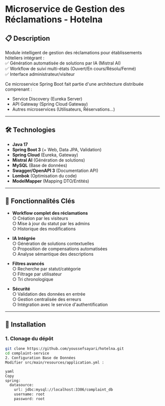 # Microservice de Gestion des Réclamations - Hotelna

## 📋 Description
Module intelligent de gestion des réclamations pour établissements hôteliers intégrant :  
✅ Génération automatisée de solutions par IA (Mistral AI)  
✅ Workflow de suivi multi-états (Ouvert/En cours/Résolu/Fermé)  
✅ Interface administrateur/visiteur  

Ce microservice Spring Boot fait partie d'une architecture distribuée comprenant :  
- Service Discovery (Eureka Server)  
- API Gateway (Spring Cloud Gateway)  
- Autres microservices (Utilisateurs, Réservations...)

---

## 🛠️ Technologies

- **Java 17**
- **Spring Boot 3** (+ Web, Data JPA, Validation)
- **Spring Cloud** (Eureka, Gateway)
- **Mistral AI** (Génération de solutions)
- **MySQL** (Base de données)
- **Swagger/OpenAPI 3** (Documentation API)
- **Lombok** (Optimisation du code)
- **ModelMapper** (Mapping DTO/Entités)

---

## 🚀 Fonctionnalités Clés

- **Workflow complet des réclamations**  
  ○ Création par les visiteurs  
  ○ Mise à jour du statut par les admins  
  ○ Historique des modifications

- **IA Intégrée**  
  ○ Génération de solutions contextuelles  
  ○ Proposition de compensations automatisées  
  ○ Analyse sémantique des descriptions

- **Filtres avancés**  
  ○ Recherche par statut/catégorie  
  ○ Filtrage par utilisateur  
  ○ Tri chronologique

- **Sécurité**  
  ○ Validation des données en entrée  
  ○ Gestion centralisée des erreurs  
  ○ Intégration avec le service d'authentification

---

## 🔧 Installation

### 1. Clonage du dépôt
```bash
git clone https://github.com/youssefsayari/hotelna.git
cd complaint-service
2. Configuration Base de Données
Modifier src/main/resources/application.yml :

yaml
Copy
spring:
  datasource:
    url: jdbc:mysql://localhost:3306/complaint_db
    username: root
    password: root
